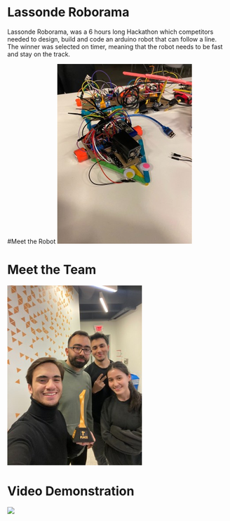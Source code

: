 # Lassonde Roborama
Lassonde Roborama, was a 6 hours long Hackathon which competitors needed to design, build and code an arduino robot that can follow a line. The winner was selected on timer, meaning that the robot needs to be fast and stay on the track.

#Meet the Robot
![](https://github.com/xAssasinSoulx/LassondeRoborama/blob/main/robot.jpg)

# Meet the Team
![](https://github.com/xAssasinSoulx/LassondeRoborama/blob/main/team.jpg)

# Video Demonstration
![](https://github.com/xAssasinSoulx/LassondeRoborama/blob/main/video.gif)
